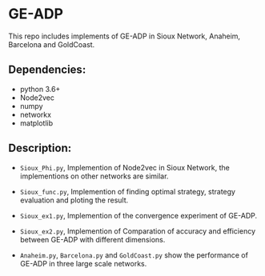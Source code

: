 # GE-ADP
This repo includes implements of GE-ADP in Sioux Network, Anaheim, Barcelona and GoldCoast.

## Dependencies:
- python 3.6+
- Node2vec
- numpy
- networkx
- matplotlib

## Description:
- `Sioux_Phi.py`, Implemention of Node2vec in Sioux Network, the implementions on other networks are similar.

- `Sioux_func.py`, Implemention of finding optimal strategy, strategy evaluation and ploting the result.

- `Sioux_ex1.py`, Implemention of the convergence experiment of GE-ADP. 

- `Sioux_ex2.py`, Implemention of Comparation of accuracy and efficiency between GE-ADP with different dimensions.

- `Anaheim.py`, `Barcelona.py` and `GoldCoast.py` show the performance of GE-ADP in three large scale networks. 
